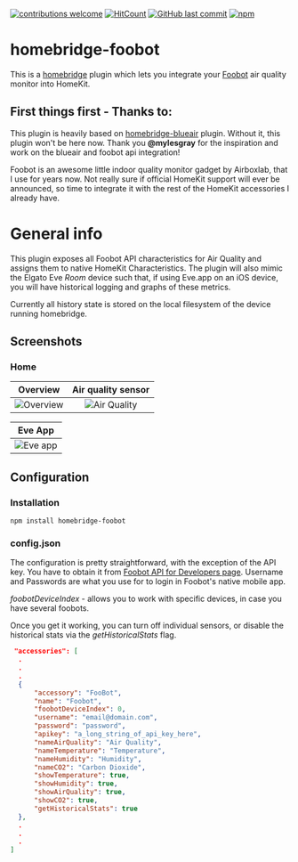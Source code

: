 [![contributions welcome](https://img.shields.io/badge/contributions-welcome-brightgreen.svg?style=flat)](https://github.com/gchokov/homebridge-foobot)
[![HitCount](http://hits.dwyl.io/gchokov/homebridge-foobot.svg)](http://hits.dwyl.io/gchokov/homebridge-foobot)
[![GitHub last commit](https://img.shields.io/github/last-commit/gchokov/homebridge-foobot.svg)](https://github.com/gchokov/homebridge-foobot)
[![npm](https://img.shields.io/npm/v/homebridge-foobot.svg)](https://www.npmjs.com/package/homebridge-foobot)

# homebridge-foobot
This is a [homebridge](https://github.com/nfarina/homebridge) plugin which lets you integrate your [Foobot](https://foobot.io) air quality monitor into HomeKit. 

## First things first - Thanks to:

This plugin is heavily based on [homebridge-blueair](https://github.com/mylesgray/homebridge-blueair) plugin. Without it, this plugin won't be here now. Thank you **@mylesgray** for the inspiration and work on the blueair and foobot api integration!

Foobot is an awesome little indoor quality monitor gadget by Airboxlab, that I use for years now. Not really sure if official HomeKit support will ever be announced, so time to integrate it with the rest of the HomeKit accessories I already have. 

# General info
This plugin exposes all Foobot API characteristics for Air Quality and assigns them to native HomeKit Characteristics. The plugin will also mimic the Elgato Eve *Room* device such that, if using Eve.app on an iOS device, you will have historical logging and graphs of these metrics.

Currently all history state is stored on the local filesystem of the device running homebridge.

## Screenshots

### Home

Overview           |  Air quality sensor
:-------------------------:|:-------------------------:
![Overview](http://oi64.tinypic.com/715ker.jpg)    |  ![Air Quality](http://oi65.tinypic.com/2rp9r2v.jpg) 

Eve App          |  
:-------------------------:|
![Eve app](http://oi66.tinypic.com/34opqbq.jpg)  | 

## Configuration

### Installation

```
npm install homebridge-foobot
```

### config.json

The configuration is pretty straightforward, with the exception of the API key. You have to obtain it from [Foobot API for Developers page](https://api.foobot.io/apidoc/index.html). Username and Passwords are what you use for to login in Foobot's native mobile app.

*foobotDeviceIndex* - allows you to work with specific devices, in case you have several foobots.

Once you get it working, you can turn off individual sensors, or disable the historical stats via the *getHistoricalStats* flag.

```json
 "accessories": [
  .
  .
  .
  {
      "accessory": "FooBot",
      "name": "Foobot",
      "foobotDeviceIndex": 0,
      "username": "email@domain.com",
      "password": "password",
      "apikey": "a_long_string_of_api_key_here",
      "nameAirQuality": "Air Quality",
      "nameTemperature": "Temperature",
      "nameHumidity": "Humidity",
      "nameCO2": "Carbon Dioxide",
      "showTemperature": true,
      "showHumidity": true,
      "showAirQuality": true,
      "showCO2": true,
      "getHistoricalStats": true
  },
  .
  .
  .
]
```